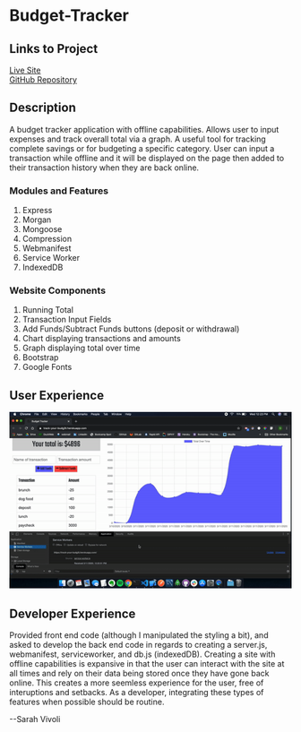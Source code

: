 # Budget-Tracker

## Links to Project

[Live Site](https://track-your-budg3t.herokuapp.com/)  
[GitHub Repository](https://github.com/svivoli/Budget-Tracker)

## Description

A budget tracker application with offline capabilities. Allows user to input expenses and track overall total via a graph. A useful tool for tracking complete savings or for budgeting a specific category. User can input a transaction while offline and it will be displayed on the page then added to their transaction history when they are back online.

### Modules and Features

1. Express
2. Morgan
3. Mongoose
4. Compression
5. Webmanifest
6. Service Worker
7. IndexedDB

### Website Components

1. Running Total
2. Transaction Input Fields
3. Add Funds/Subtract Funds buttons (deposit or withdrawal)
4. Chart displaying transactions and amounts
5. Graph displaying total over time
6. Bootstrap
7. Google Fonts

## User Experience

![Demo](budget-demo.gif)

## Developer Experience

Provided front end code (although I manipulated the styling a bit), and asked to develop the back end code in regards to creating a server.js, webmanifest, serviceworker, and db.js (indexedDB). Creating a site with offline capabilities is expansive in that the user can interact with the site at all times and rely on their data being stored once they have gone back online. This creates a more seemless experience for the user, free of interuptions and setbacks. As a developer, integrating these types of features when possible should be routine.

--Sarah Vivoli